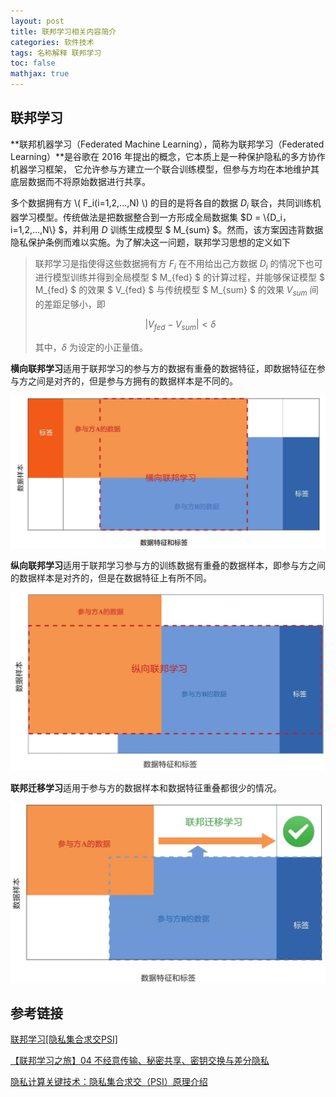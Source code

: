 ```yaml
---
layout: post
title: 联邦学习相关内容简介
categories: 软件技术
tags: 名称解释 联邦学习
toc: false
mathjax: true
---
```


## 联邦学习

**联邦机器学习（Federated Machine Learning），简称为联邦学习（Federated Learning）**是谷歌在 2016 年提出的概念，它本质上是一种保护隐私的多方协作机器学习框架，
它允许参与方建立一个联合训练模型，但参与方均在本地维护其底层数据而不将原始数据进行共享。

多个数据拥有方 \\( F_i(i=1,2,...,N) \\) 的目的是将各自的数据 $D_i$ 联合，共同训练机器学习模型。传统做法是把数据整合到一方形成全局数据集 $D = \\{D_i，i=1,2,...,N\\} $，并利用 $D$ 训练生成模型 $ M_{sum} $。然而，该方案因违背数据隐私保护条例而难以实施。为了解决这一问题，联邦学习思想的定义如下

> 联邦学习是指使得这些数据拥有方 $F_i$ 在不用给出己方数据 $D_i$ 的情况下也可进行模型训练并得到全局模型 $ M_{fed} $ 的计算过程，并能够保证模型 $ M_{fed} $ 的效果 $ V_{fed} $ 与传统模型 $ M_{sum} $ 的效果 $V_{sum}$ 间的差距足够小，即
> 
> $$ | V_{fed} - V_{sum} | < \delta $$
> 
> 其中，$\delta$ 为设定的小正量值。


**横向联邦学习**适用于联邦学习的参与方的数据有重叠的数据特征，即数据特征在参与方之间是对齐的，但是参与方拥有的数据样本是不同的。

![横向联邦学习](/assets/img/post/fml_横向联邦学习.png "横向联邦学习")

**纵向联邦学习**适用于联邦学习参与方的训练数据有重叠的数据样本，即参与方之间的数据样本是对齐的，但是在数据特征上有所不同。

![纵向联邦学习](/assets/img/post/fml_纵向联邦学习.png "纵向联邦学习")

**联邦迁移学习**适用于参与方的数据样本和数据特征重叠都很少的情况。

![联邦迁移学习](/assets/img/post/fml_联邦迁移学习.png "联邦迁移学习")

## 参考链接

[联邦学习[隐私集合求交PSI]](https://www.cnblogs.com/shouhuxianjian/p/16334728.html)

[【联邦学习之旅】04 不经意传输、秘密共享、密钥交换与差分隐私](https://wdxtub.com/flt/flt-04/2020/12/03/)

[隐私计算关键技术：隐私集合求交（PSI）原理介绍](https://zhuanlan.zhihu.com/p/367477035)